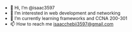 - 👋 Hi, I’m @isaac3597
- 👀 I’m interested in web development and networking
- 🌱 I’m currently learning frameworks and CCNA 200-301
- 📫 How to reach me isaacchebii3597@gmail.com

<!---
isaac3597/isaac3597 is a ✨ special ✨ repository because its `README.md` (this file) appears on your GitHub profile.
You can click the Preview link to take a look at your changes.
--->

